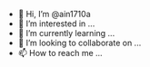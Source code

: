 - 👋 Hi, I’m @ain1710a
- 👀 I’m interested in ...
- 🌱 I’m currently learning ...
- 💞️ I’m looking to collaborate on ...
- 📫 How to reach me ...

<!---
ain1710a/ain1710a is a ✨ special ✨ repository because its `README.md` (this file) appears on your GitHub profile.
You can click the Preview link to take a look at your changes.
--->

